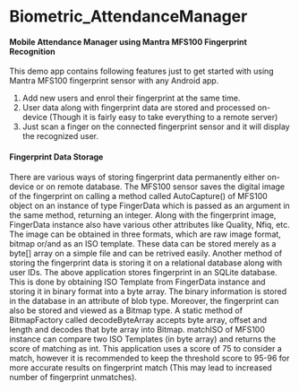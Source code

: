# Biometric_AttendanceManager

#### Mobile Attendance Manager using Mantra MFS100 Fingerprint Recognition 

This demo app contains following features just to get started with using Mantra MFS100 fingerprint sensor with any Android app.

1. Add new users and enrol their fingerprint at the same time.
2. User data along with fingerprint data are stored and processed on-device (Though it is fairly easy to take everything to a remote server)
3. Just scan a finger on the connected fingerprint sensor and it will display the recognized user.

#### Fingerprint Data Storage
There are various ways of storing fingerprint data permanently either on-device or on remote database. The MFS100 sensor saves the digital image of the fingerprint on calling a method called AutoCapture() of MFS100 object on an instance of type FingerData which is passed as an argument in the same method, returning an integer. Along with the fingerprint image, FingerData instance also have various other attributes like Quality, Nfiq, etc. The image can be obtained in three formats, which are raw image format, bitmap or/and as an ISO template. These data can be stored merely as a byte[] array on a simple file and can be retrived easily. Another method of storing the fingerprint data is storing it on a relational database along with user IDs. The above application stores fingerprint in an SQLite database. This is done by obtaining ISO Template from FingerData instance and storing it in binary format into a byte array. The binary information is stored in the database in an attribute of blob type. Moreover, the fingerprint can also be stored and viewed as a Bitmap type. A static method of BitmapFactory called decodeByteArray accepts byte array, offset and length and decodes that byte array into Bitmap. matchISO of MFS100 instance can compare two ISO Templates (in byte array) and returns the score of matching as int. This application uses a score of 75 to consider a match, however it is recommended to keep the threshold score to 95-96 for more accurate results on fingerprint match (This may lead to increased number of fingerprint unmatches).
